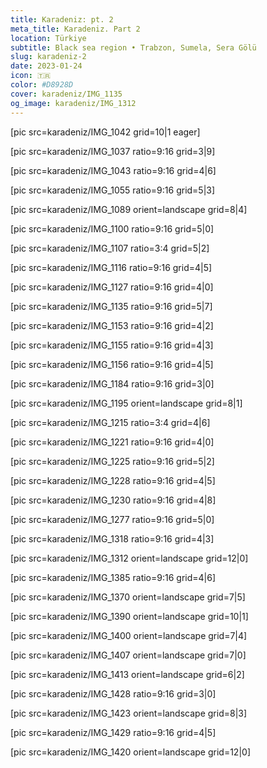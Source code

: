 ```yaml
---
title: Karadeniz: pt. 2
meta_title: Karadeniz. Part 2
location: Türkiye
subtitle: Black sea region • Trabzon, Sumela, Sera Gölü
slug: karadeniz-2
date: 2023-01-24
icon: 🇹🇷
color: #D8928D
cover: karadeniz/IMG_1135
og_image: karadeniz/IMG_1312
---
```


[pic src=karadeniz/IMG_1042 grid=10|1 eager]

[pic src=karadeniz/IMG_1037 ratio=9:16 grid=3|9]

[pic src=karadeniz/IMG_1043 ratio=9:16 grid=4|6]

[pic src=karadeniz/IMG_1055 ratio=9:16 grid=5|3]

[pic src=karadeniz/IMG_1089 orient=landscape grid=8|4]

[pic src=karadeniz/IMG_1100 ratio=9:16 grid=5|0]

[pic src=karadeniz/IMG_1107 ratio=3:4 grid=5|2]

[pic src=karadeniz/IMG_1116 ratio=9:16 grid=4|5]

[pic src=karadeniz/IMG_1127 ratio=9:16 grid=4|0]

[pic src=karadeniz/IMG_1135 ratio=9:16 grid=5|7]

[pic src=karadeniz/IMG_1153 ratio=9:16 grid=4|2]

[pic src=karadeniz/IMG_1155 ratio=9:16 grid=4|3]

[pic src=karadeniz/IMG_1156 ratio=9:16 grid=4|5]

[pic src=karadeniz/IMG_1184 ratio=9:16 grid=3|0]

[pic src=karadeniz/IMG_1195 orient=landscape grid=8|1]

[pic src=karadeniz/IMG_1215 ratio=3:4 grid=4|6]

[pic src=karadeniz/IMG_1221 ratio=9:16 grid=4|0]

[pic src=karadeniz/IMG_1225 ratio=9:16 grid=5|2]

[pic src=karadeniz/IMG_1228 ratio=9:16 grid=4|5]

[pic src=karadeniz/IMG_1230 ratio=9:16 grid=4|8]

[pic src=karadeniz/IMG_1277 ratio=9:16 grid=5|0]

[pic src=karadeniz/IMG_1318 ratio=9:16 grid=4|3]

[pic src=karadeniz/IMG_1312 orient=landscape grid=12|0]

[pic src=karadeniz/IMG_1385 ratio=9:16 grid=4|6]

[pic src=karadeniz/IMG_1370 orient=landscape grid=7|5]

[pic src=karadeniz/IMG_1390 orient=landscape grid=10|1]

[pic src=karadeniz/IMG_1400 orient=landscape grid=7|4]

[pic src=karadeniz/IMG_1407 orient=landscape grid=7|0]

[pic src=karadeniz/IMG_1413 orient=landscape grid=6|2]

[pic src=karadeniz/IMG_1428 ratio=9:16 grid=3|0]

[pic src=karadeniz/IMG_1423 orient=landscape grid=8|3]

[pic src=karadeniz/IMG_1429 ratio=9:16 grid=4|5]

[pic src=karadeniz/IMG_1420 orient=landscape grid=12|0]
